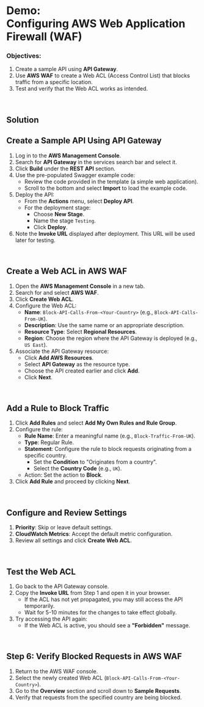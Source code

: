 # Demo:<br>Configuring AWS Web Application Firewall (WAF)


### Objectives:
1. Create a sample API using **API Gateway**.
2. Use **AWS WAF** to create a Web ACL (Access Control List) that blocks traffic from a specific location.
3. Test and verify that the Web ACL works as intended.

<br>

## Solution
## Create a Sample API Using API Gateway
1. Log in to the **AWS Management Console**.
2. Search for **API Gateway** in the services search bar and select it.
3. Click **Build** under the **REST API** section.
4. Use the pre-populated Swagger example code:
   - Review the code provided in the template (a simple web application).
   - Scroll to the bottom and select **Import** to load the example code.
5. Deploy the API:
   - From the **Actions** menu, select **Deploy API**.
   - For the deployment stage:
     - Choose **New Stage**.
     - Name the stage `Testing`.
     - Click **Deploy**.
6. Note the **Invoke URL** displayed after deployment. This URL will be used later for testing.

<br>

## Create a Web ACL in AWS WAF
1. Open the **AWS Management Console** in a new tab.
2. Search for and select **AWS WAF**.
3. Click **Create Web ACL**.
4. Configure the Web ACL:
   - **Name**: `Block-API-Calls-From-<Your-Country>` (e.g., `Block-API-Calls-From-UK`).
   - **Description**: Use the same name or an appropriate description.
   - **Resource Type**: Select **Regional Resources**.
   - **Region**: Choose the region where the API Gateway is deployed (e.g., `US East`).
5. Associate the API Gateway resource:
   - Click **Add AWS Resources**.
   - Select **API Gateway** as the resource type.
   - Choose the API created earlier and click **Add**.
   - Click **Next**.

<br>

## Add a Rule to Block Traffic
1. Click **Add Rules** and select **Add My Own Rules and Rule Group**.
2. Configure the rule:
   - **Rule Name**: Enter a meaningful name (e.g., `Block-Traffic-From-UK`).
   - **Type**: Regular Rule.
   - **Statement**: Configure the rule to block requests originating from a specific country.
     - Set the **Condition** to "Originates from a country".
     - Select the **Country Code** (e.g., `UK`).
   - Action: Set the action to **Block**.
3. Click **Add Rule** and proceed by clicking **Next**.

<br>

## Configure and Review Settings
1. **Priority**: Skip or leave default settings.
2. **CloudWatch Metrics**: Accept the default metric configuration.
3. Review all settings and click **Create Web ACL**.

<br>

## Test the Web ACL
1. Go back to the API Gateway console.
2. Copy the **Invoke URL** from Step 1 and open it in your browser.
   - If the ACL has not yet propagated, you may still access the API temporarily.
   - Wait for 5-10 minutes for the changes to take effect globally.
3. Try accessing the API again:
   - If the Web ACL is active, you should see a **"Forbidden"** message.

<br>

## Step 6: Verify Blocked Requests in AWS WAF
1. Return to the AWS WAF console.
2. Select the newly created Web ACL (`Block-API-Calls-From-<Your-Country>`).
3. Go to the **Overview** section and scroll down to **Sample Requests**.
4. Verify that requests from the specified country are being blocked.
